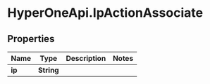 # HyperOneApi.IpActionAssociate

## Properties

Name | Type | Description | Notes
------------ | ------------- | ------------- | -------------
**ip** | **String** |  | 


